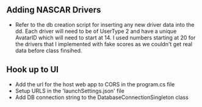 ## Adding NASCAR Drivers

- Refer to the db creation script for inserting any new driver data into the dd. Each driver will need to be of UserType 2 and have a unique AvatarID which will need to start at 14. I used numbers starting at 20 for the drivers that I implemented with fake scores as we couldn't get real data before class finsihed.

## Hook up to UI

- Add the url for the host web app to CORS in the program.cs file
- Setup URLS in the 'launchSettings.json' file
- Add DB connection string to the DatabaseConnectionSingleton class
